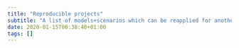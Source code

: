 ```yaml
---
title: "Reproducible projects"
subtitle: "A list of models+scenarios which can be reapplied for another regions/countries/sectors."
date: 2020-01-15T06:38:40+01:00
tags: []
---
```




